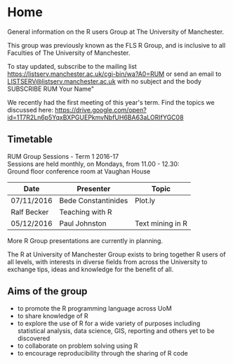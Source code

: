 # Home
General information on the R users Group at The University of Manchester. 

This group was previously known as the FLS R Group, and is inclusive to all Faculties of The University of Manchester.

To stay updated, subscribe to the mailing list https://listserv.manchester.ac.uk/cgi-bin/wa?A0=RUM or send an email to LISTSERV@listserv.manchester.ac.uk with no subject and the body SUBSCRIBE RUM Your Name"

We recently had the first meeting of this year's term. Find the topics we discussed here: https://drive.google.com/open?id=1T7R2Ln6p5YqxBXPGUEPkmvNbfUH6BA63aLORIfYGC08

<!--## What would you like to know?
[Follow this link and add your ideas and wishes about topics for the R Group to our list and we will try to make it happen.](http://www.tricider.com/admin/2uxhw3j754d/5FwJlvIs0sn) -->

## Timetable
RUM Group Sessions - Term 1 2016-17  
Sessions are held monthly, on Mondays, from 11.00 - 12.30:  
Ground floor conference room at Vaughan House  

|Date | Presenter | Topic |  
|------------- | -------------|------------|  
07/11/2016 | Bede Constantinides | Plot.ly |  
 | Ralf Becker | Teaching with R |  
05/12/2016 | Paul Johnston | Text mining in R |

More R Group presentations are currently in planning. 

The R at University of Manchester Group exists to bring together R users of all levels, with interests in diverse fields from across the University to exchange tips, ideas and knowledge for the benefit of all.

## Aims of the group
- to promote the R programming language across UoM  
- to share knowledge of R  
- to explore the use of R for a wide variety of purposes including statistical analysis, data science, GIS, reporting and others yet to be discovered  
- to collaborate on problem solving using R  
- to encourage reproducibility through the sharing of R code  


